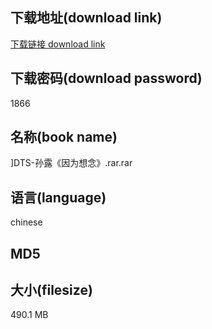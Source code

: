## 下载地址(download link)
[下载链接 download link](https://voluble-croquembouche-d321dc.netlify.app/?s=%5DDTS-%E5%AD%99%E9%9C%B2%E3%80%8A%E5%9B%A0%E4%B8%BA%E6%83%B3%E5%BF%B5%E3%80%8B.rar)

## 下载密码(download password)
1866

## 名称(book name)
]DTS-孙露《因为想念》.rar.rar

## 语言(language)
chinese

## MD5


## 大小(filesize)
490.1 MB
